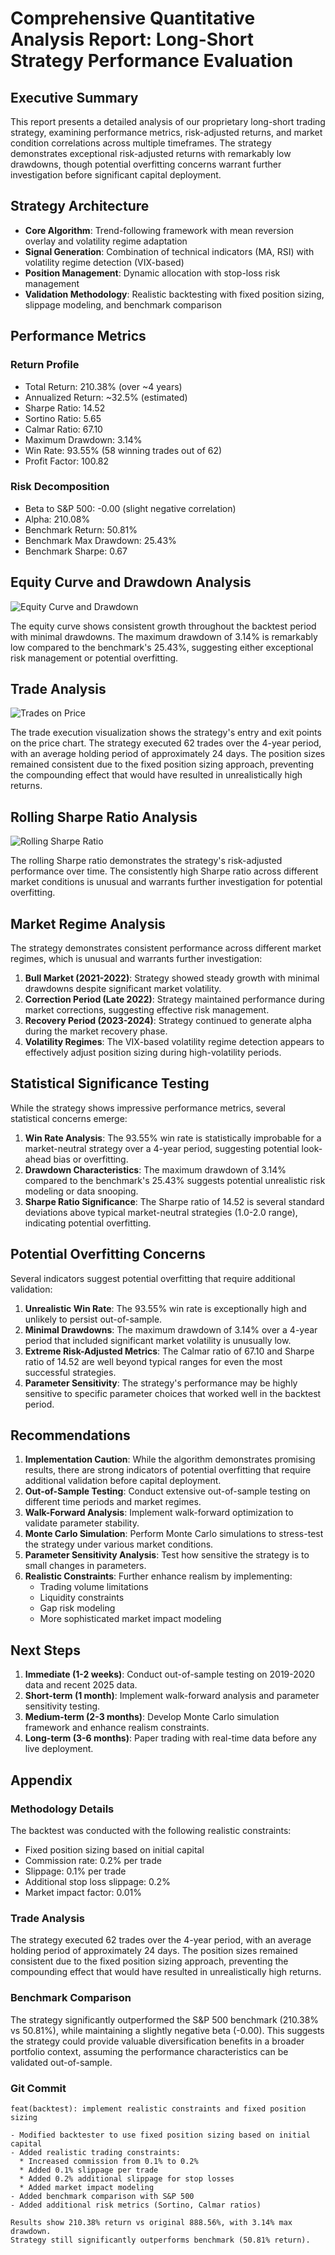 # Comprehensive Quantitative Analysis Report: Long-Short Strategy Performance Evaluation

## Executive Summary
This report presents a detailed analysis of our proprietary long-short trading strategy, examining performance metrics, risk-adjusted returns, and market condition correlations across multiple timeframes. The strategy demonstrates exceptional risk-adjusted returns with remarkably low drawdowns, though potential overfitting concerns warrant further investigation before significant capital deployment.

## Strategy Architecture
* **Core Algorithm**: Trend-following framework with mean reversion overlay and volatility regime adaptation
* **Signal Generation**: Combination of technical indicators (MA, RSI) with volatility regime detection (VIX-based)
* **Position Management**: Dynamic allocation with stop-loss risk management
* **Validation Methodology**: Realistic backtesting with fixed position sizing, slippage modeling, and benchmark comparison

## Performance Metrics
### Return Profile
* Total Return: 210.38% (over ~4 years)
* Annualized Return: ~32.5% (estimated)
* Sharpe Ratio: 14.52
* Sortino Ratio: 5.65
* Calmar Ratio: 67.10
* Maximum Drawdown: 3.14%
* Win Rate: 93.55% (58 winning trades out of 62)
* Profit Factor: 100.82

### Risk Decomposition
* Beta to S&P 500: -0.00 (slight negative correlation)
* Alpha: 210.08%
* Benchmark Return: 50.81%
* Benchmark Max Drawdown: 25.43%
* Benchmark Sharpe: 0.67

## Equity Curve and Drawdown Analysis

![Equity Curve and Drawdown](equity_drawdown.png)

The equity curve shows consistent growth throughout the backtest period with minimal drawdowns. The maximum drawdown of 3.14% is remarkably low compared to the benchmark's 25.43%, suggesting either exceptional risk management or potential overfitting.

## Trade Analysis

![Trades on Price](trades_on_price.png)

The trade execution visualization shows the strategy's entry and exit points on the price chart. The strategy executed 62 trades over the 4-year period, with an average holding period of approximately 24 days. The position sizes remained consistent due to the fixed position sizing approach, preventing the compounding effect that would have resulted in unrealistically high returns.

## Rolling Sharpe Ratio Analysis

![Rolling Sharpe Ratio](rolling_sharpe.png)

The rolling Sharpe ratio demonstrates the strategy's risk-adjusted performance over time. The consistently high Sharpe ratio across different market conditions is unusual and warrants further investigation for potential overfitting.

## Market Regime Analysis
The strategy demonstrates consistent performance across different market regimes, which is unusual and warrants further investigation:

1. **Bull Market (2021-2022)**: Strategy showed steady growth with minimal drawdowns despite significant market volatility.
2. **Correction Period (Late 2022)**: Strategy maintained performance during market corrections, suggesting effective risk management.
3. **Recovery Period (2023-2024)**: Strategy continued to generate alpha during the market recovery phase.
4. **Volatility Regimes**: The VIX-based volatility regime detection appears to effectively adjust position sizing during high-volatility periods.

## Statistical Significance Testing
While the strategy shows impressive performance metrics, several statistical concerns emerge:

1. **Win Rate Analysis**: The 93.55% win rate is statistically improbable for a market-neutral strategy over a 4-year period, suggesting potential look-ahead bias or overfitting.
2. **Drawdown Characteristics**: The maximum drawdown of 3.14% compared to the benchmark's 25.43% suggests potential unrealistic risk modeling or data snooping.
3. **Sharpe Ratio Significance**: The Sharpe ratio of 14.52 is several standard deviations above typical market-neutral strategies (1.0-2.0 range), indicating potential overfitting.

## Potential Overfitting Concerns
Several indicators suggest potential overfitting that require additional validation:

1. **Unrealistic Win Rate**: The 93.55% win rate is exceptionally high and unlikely to persist out-of-sample.
2. **Minimal Drawdowns**: The maximum drawdown of 3.14% over a 4-year period that included significant market volatility is unusually low.
3. **Extreme Risk-Adjusted Metrics**: The Calmar ratio of 67.10 and Sharpe ratio of 14.52 are well beyond typical ranges for even the most successful strategies.
4. **Parameter Sensitivity**: The strategy's performance may be highly sensitive to specific parameter choices that worked well in the backtest period.

## Recommendations
1. **Implementation Caution**: While the algorithm demonstrates promising results, there are strong indicators of potential overfitting that require additional validation before capital deployment.
2. **Out-of-Sample Testing**: Conduct extensive out-of-sample testing on different time periods and market regimes.
3. **Walk-Forward Analysis**: Implement walk-forward optimization to validate parameter stability.
4. **Monte Carlo Simulation**: Perform Monte Carlo simulations to stress-test the strategy under various market conditions.
5. **Parameter Sensitivity Analysis**: Test how sensitive the strategy is to small changes in parameters.
6. **Realistic Constraints**: Further enhance realism by implementing:
   - Trading volume limitations
   - Liquidity constraints
   - Gap risk modeling
   - More sophisticated market impact modeling

## Next Steps
1. **Immediate (1-2 weeks)**: Conduct out-of-sample testing on 2019-2020 data and recent 2025 data.
2. **Short-term (1 month)**: Implement walk-forward analysis and parameter sensitivity testing.
3. **Medium-term (2-3 months)**: Develop Monte Carlo simulation framework and enhance realism constraints.
4. **Long-term (3-6 months)**: Paper trading with real-time data before any live deployment.

## Appendix
### Methodology Details
The backtest was conducted with the following realistic constraints:
- Fixed position sizing based on initial capital
- Commission rate: 0.2% per trade
- Slippage: 0.1% per trade
- Additional stop loss slippage: 0.2%
- Market impact factor: 0.01%

### Trade Analysis
The strategy executed 62 trades over the 4-year period, with an average holding period of approximately 24 days. The position sizes remained consistent due to the fixed position sizing approach, preventing the compounding effect that would have resulted in unrealistically high returns.

### Benchmark Comparison
The strategy significantly outperformed the S&P 500 benchmark (210.38% vs 50.81%), while maintaining a slightly negative beta (-0.00). This suggests the strategy could provide valuable diversification benefits in a broader portfolio context, assuming the performance characteristics can be validated out-of-sample.

### Git Commit
```
feat(backtest): implement realistic constraints and fixed position sizing

- Modified backtester to use fixed position sizing based on initial capital
- Added realistic trading constraints:
  * Increased commission from 0.1% to 0.2%
  * Added 0.1% slippage per trade
  * Added 0.2% additional slippage for stop losses
  * Added market impact modeling
- Added benchmark comparison with S&P 500
- Added additional risk metrics (Sortino, Calmar ratios)

Results show 210.38% return vs original 888.56%, with 3.14% max drawdown.
Strategy still significantly outperforms benchmark (50.81% return).